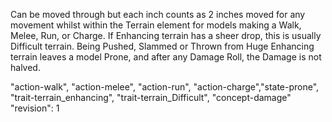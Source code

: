Can be moved through but each inch counts as 2 inches moved for any movement whilst within the Terrain element for models making a Walk, Melee, Run, or Charge.
If Enhancing terrain has a sheer drop, this is usually Difficult terrain.
Being Pushed, Slammed or Thrown from Huge Enhancing terrain leaves a model Prone, and after any Damage Roll, the Damage is not halved.

"action-walk", "action-melee", "action-run", "action-charge","state-prone", "trait-terrain_enhancing", "trait-terrain_Difficult", "concept-damage"
"revision": 1
